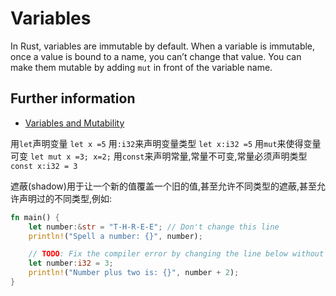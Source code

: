 # Variables

In Rust, variables are immutable by default.
When a variable is immutable, once a value is bound to a name, you can’t change that value.
You can make them mutable by adding `mut` in front of the variable name.

## Further information

- [Variables and Mutability](https://doc.rust-lang.org/book/ch03-01-variables-and-mutability.html)

用`let`声明变量 `let x =5`
用`:i32`来声明变量类型 `let x:i32 =5`
用`mut`来使得变量可变 `let mut x =3; x=2;`
用`const`来声明常量,常量不可变,常量必须声明类型 `const x:i32 = 3`

遮蔽(shadow)用于让一个新的值覆盖一个旧的值,甚至允许不同类型的遮蔽,甚至允许声明过的不同类型,例如:
```rust
fn main() {
    let number:&str = "T-H-R-E-E"; // Don't change this line
    println!("Spell a number: {}", number);

    // TODO: Fix the compiler error by changing the line below without renaming the variable.
    let number:i32 = 3;
    println!("Number plus two is: {}", number + 2);
}
```